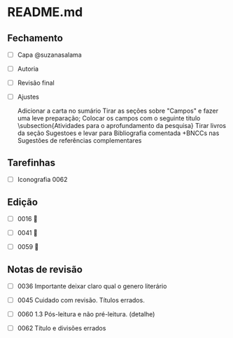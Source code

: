 README.md
======


Fechamento
----------
- [ ] Capa @suzanasalama
- [ ] Autoria 
- [ ] Revisão final
- [ ] Ajustes 


	Adicionar a carta no sumário 
	Tirar as seções sobre "Campos" e fazer uma leve preparação; Colocar os campos com o seguinte titulo
	\subsection{Atividades para o aprofundamento da pesquisa}
	Tirar livros da seção Sugestoes e levar para Bibliografia comentada
	+BNCCs nas Sugestões de referências complementares


Tarefinhas
----------

- [ ] Iconografia 0062


## Edição
- [ ] 0016 🚧
- [ ] 0041 🚧
- [ ] 0059 🚧


## Notas de revisão

- [ ] 0036 Importante deixar claro qual o genero literário
- [ ] 0045 Cuidado com revisão. Títulos errados. 
- [ ] 0060 1.3 Pós-leitura e não pré-leitura. (detalhe)
- [ ] 0062 Título e divisões errados


